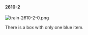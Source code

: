#### 2610-2
![train-2610-2-0.png](https://github.com/lil-lab/nlvr/raw/master/nlvr/train/images/5/train-2610-2-0.png "train-2610-2-0.png")

There is a box with only one blue item.